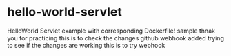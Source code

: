 # hello-world-servlet
HelloWorld Servlet example with corresponding Dockerfile!
sample
thnak you for practicing
this is to check the changes
github webhook added
trying to see if the changes are working 
this is to try webhook
